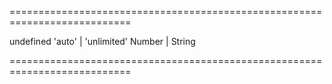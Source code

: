 <!--**
/*-------------------------------------------
    Auto-generated file. Do not modify.
-------------------------------------------

**-->
===========================================================================
<!--default-->undefined<!--/default-->
<!--acceptValues-->'auto' | 'unlimited'<!--/acceptValues-->
<!--type-->Number | String<!--/type-->
===========================================================================

<!--shortDescription-->

<!--/shortDescription-->

<!--fullDescription-->

<!--/fullDescription-->
